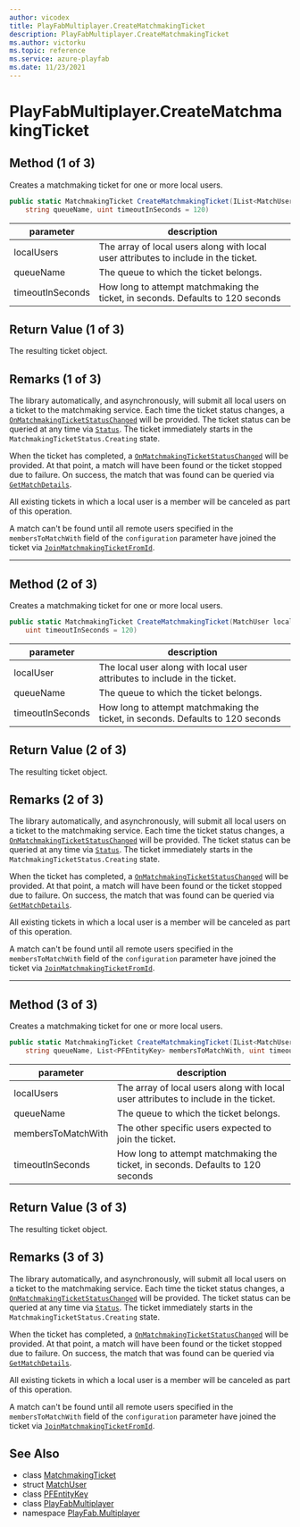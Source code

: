 ```yaml
---
author: vicodex
title: PlayFabMultiplayer.CreateMatchmakingTicket
description: PlayFabMultiplayer.CreateMatchmakingTicket
ms.author: victorku
ms.topic: reference
ms.service: azure-playfab
ms.date: 11/23/2021
---
```


# PlayFabMultiplayer.CreateMatchmakingTicket

## Method (1 of 3)

Creates a matchmaking ticket for one or more local users.

```csharp
public static MatchmakingTicket CreateMatchmakingTicket(IList<MatchUser> localUsers, 
    string queueName, uint timeoutInSeconds = 120)
```

| parameter | description |
| --- | --- |
| localUsers | The array of local users along with local user attributes to include in the ticket. |
| queueName | The queue to which the ticket belongs. |
| timeoutInSeconds | How long to attempt matchmaking the ticket, in seconds. Defaults to 120 seconds |

## Return Value (1 of 3)

The resulting ticket object.

## Remarks (1 of 3)

The library automatically, and asynchronously, will submit all local users on a ticket to the matchmaking service. Each time the ticket status changes, a [`OnMatchmakingTicketStatusChanged`](./OnMatchmakingTicketStatusChanged.md) will be provided. The ticket status can be queried at any time via [`Status`](../MatchmakingTicket/Status.md). The ticket immediately starts in the `MatchmakingTicketStatus.Creating` state.

When the ticket has completed, a [`OnMatchmakingTicketStatusChanged`](./OnMatchmakingTicketStatusChanged.md) will be provided. At that point, a match will have been found or the ticket stopped due to failure. On success, the match that was found can be queried via [`GetMatchDetails`](../MatchmakingTicket/GetMatchDetails.md).

All existing tickets in which a local user is a member will be canceled as part of this operation.

A match can't be found until all remote users specified in the `membersToMatchWith` field of the `configuration` parameter have joined the ticket via [`JoinMatchmakingTicketFromId`](./JoinMatchmakingTicketFromId.md).

---

## Method (2 of 3)

Creates a matchmaking ticket for one or more local users.

```csharp
public static MatchmakingTicket CreateMatchmakingTicket(MatchUser localUser, string queueName, 
    uint timeoutInSeconds = 120)
```

| parameter | description |
| --- | --- |
| localUser | The local user along with local user attributes to include in the ticket. |
| queueName | The queue to which the ticket belongs. |
| timeoutInSeconds | How long to attempt matchmaking the ticket, in seconds. Defaults to 120 seconds |

## Return Value (2 of 3)

The resulting ticket object.

## Remarks (2 of 3)

The library automatically, and asynchronously, will submit all local users on a ticket to the matchmaking service. Each time the ticket status changes, a [`OnMatchmakingTicketStatusChanged`](./OnMatchmakingTicketStatusChanged.md) will be provided. The ticket status can be queried at any time via [`Status`](../MatchmakingTicket/Status.md). The ticket immediately starts in the `MatchmakingTicketStatus.Creating` state.

When the ticket has completed, a [`OnMatchmakingTicketStatusChanged`](./OnMatchmakingTicketStatusChanged.md) will be provided. At that point, a match will have been found or the ticket stopped due to failure. On success, the match that was found can be queried via [`GetMatchDetails`](../MatchmakingTicket/GetMatchDetails.md).

All existing tickets in which a local user is a member will be canceled as part of this operation.

A match can't be found until all remote users specified in the `membersToMatchWith` field of the `configuration` parameter have joined the ticket via [`JoinMatchmakingTicketFromId`](./JoinMatchmakingTicketFromId.md).

---

## Method (3 of 3)

Creates a matchmaking ticket for one or more local users.

```csharp
public static MatchmakingTicket CreateMatchmakingTicket(IList<MatchUser> localUsers, 
    string queueName, List<PFEntityKey> membersToMatchWith, uint timeoutInSeconds = 120)
```

| parameter | description |
| --- | --- |
| localUsers | The array of local users along with local user attributes to include in the ticket. |
| queueName | The queue to which the ticket belongs. |
| membersToMatchWith | The other specific users expected to join the ticket. |
| timeoutInSeconds | How long to attempt matchmaking the ticket, in seconds. Defaults to 120 seconds |

## Return Value (3 of 3)

The resulting ticket object.

## Remarks (3 of 3)

The library automatically, and asynchronously, will submit all local users on a ticket to the matchmaking service. Each time the ticket status changes, a [`OnMatchmakingTicketStatusChanged`](./OnMatchmakingTicketStatusChanged.md) will be provided. The ticket status can be queried at any time via [`Status`](../MatchmakingTicket/Status.md). The ticket immediately starts in the `MatchmakingTicketStatus.Creating` state.

When the ticket has completed, a [`OnMatchmakingTicketStatusChanged`](./OnMatchmakingTicketStatusChanged.md) will be provided. At that point, a match will have been found or the ticket stopped due to failure. On success, the match that was found can be queried via [`GetMatchDetails`](../MatchmakingTicket/GetMatchDetails.md).

All existing tickets in which a local user is a member will be canceled as part of this operation.

A match can't be found until all remote users specified in the `membersToMatchWith` field of the `configuration` parameter have joined the ticket via [`JoinMatchmakingTicketFromId`](./JoinMatchmakingTicketFromId.md).

## See Also

* class [MatchmakingTicket](../MatchmakingTicket.md)
* struct [MatchUser](../MatchUser.md)
* class [PFEntityKey](../PFEntityKey.md)
* class [PlayFabMultiplayer](../PlayFabMultiplayer.md)
* namespace [PlayFab.Multiplayer](../../PlayFabMultiplayerSDK.md)

